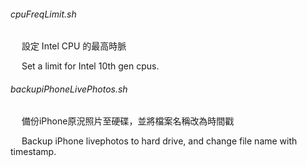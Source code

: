 ###### cpuFreqLimit.sh
&emsp; 設定 Intel CPU 的最高時脈

&emsp; Set a limit for Intel 10th gen cpus. 
  
  
  
  
###### backupiPhoneLivePhotos.sh
  &emsp; 備份iPhone原況照片至硬碟，並將檔案名稱改為時間戳
  
  &emsp; Backup iPhone livephotos to hard drive, and change file name with timestamp. 
